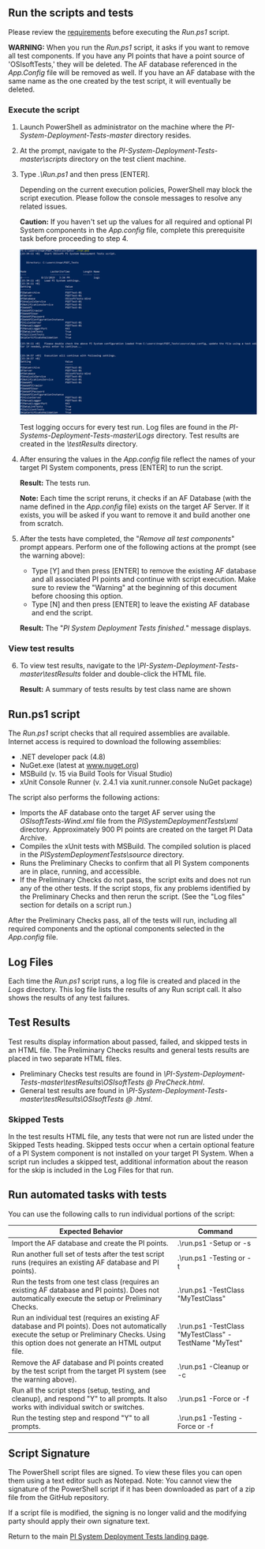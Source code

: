 ## Run the scripts and tests

Please review the [requirements](../Requirements.md) before executing the *Run.ps1* script.

**WARNING:** When you run the *Run.ps1* script, it asks if you want to remove all test components. If you have any PI points that have a point source of 'OSIsoftTests,' they will be deleted. The AF database referenced in the *App.Config* file will be removed as well. If you have an AF database with the same name as the one created by the test script, it will eventually be deleted.

### Execute the script

1. Launch PowerShell as administrator on the machine where the _PI-System-Deployment-Tests-master_ directory resides.

2. At the prompt, navigate to the *PI-System-Deployment-Tests-master\scripts* directory on the test client machine.

3. Type _.\Run.ps1_ and then press [ENTER].

    Depending on the current execution policies, PowerShell may block the script execution. Please follow the console messages to resolve any related issues.

	**Caution:** If you haven't set up the values for all required and optional PI System components in the *App.config* file, complete this prerequisite task before proceeding to step 4.
    
    ![](../images/Screen_runps1.png)

    Test logging occurs for every test run.  Log files are found in the *PI-Systems-Deployment-Tests-master\Logs* directory. Test results are created in the *\testResults* directory.

4. After ensuring the values in the *App.config* file reflect the names of your target PI System components, press [ENTER] to run the script.

    **Result:** The tests run.

    **Note:** Each time the script reruns, it checks if an AF Database (with the name defined in the *App.config* file) exists on the target AF Server. If it exists, you will be asked if you want to remove it and build another one from scratch.

5. After the tests have completed, the "*Remove all test components*" prompt appears. Perform one of the following actions at the prompt (see the warning above):

    * Type [Y] and then press [ENTER] to remove the existing AF database and all associated PI points and continue with script execution. Make sure to review the "Warning" at the beginning of this document before choosing this option.
    * Type [N] and then press [ENTER] to leave the existing AF database and end the script.

    **Result:** The "*PI System Deployment Tests finished.*" message displays.

### View test results

6. To view test results, navigate to the _\PI-System-Deployment-Tests-master\testResults_ folder and double-click the HTML file.

    **Result:** A summary of tests results by test class name are shown
    
    

## Run.ps1 script

The *Run.ps1* script checks that all required assemblies are available. Internet access is required to download the following assemblies:

- .NET developer pack (4.8)
- NuGet.exe (latest at www.nuget.org)
- MSBuild (v. 15 via Build Tools for Visual Studio)
- xUnit Console Runner (v. 2.4.1 via xunit.runner.console NuGet package)

The script also performs the following actions:

- Imports the AF database onto the target AF server using the *OSIsoftTests-Wind.xml* file from the *PISystemDeploymentTests\xml* directory.  Approximately 900 PI points are created on the target PI Data Archive.
- Compiles the xUnit tests with MSBuild. The compiled solution is placed in the *PISystemDeploymentTests\source* directory.
- Runs the Preliminary Checks to confirm that all PI System components are in place, running, and accessible.
- If the Preliminary Checks do not pass, the script exits and does not run any of the other tests.  If the script stops, fix any problems identified by the Preliminary Checks and then rerun the script. (See the "Log files" section for details on a script run.)

After the Preliminary Checks pass, all of the tests will run, including all required components and the optional components selected in the *App.config* file.



## Log Files

Each time the *Run.ps1* script runs, a log file is created and placed in the *Logs* directory. This log file lists the results of any Run script call.  It also shows the results of any test failures.



## Test Results

Test results display information about passed, failed, and skipped tests in an HTML file.  The Preliminary Checks results and general tests results are placed in two separate HTML files.

* Preliminary Checks test results are found in *\PI-System-Deployment-Tests-master\testResults\OSIsoftTests <date>@<time> PreCheck.html*.
* General test results are found in *\PI-System-Deployment-Tests-master\\testResults\OSIsoftTests <date>@<time> .html*.

### Skipped Tests

In the test results HTML file, any tests that were not run are listed under the Skipped Tests heading.  Skipped tests occur when a certain optional feature of a PI System component is not installed on your target PI System.  When a script run includes a skipped test, additional information about the reason for the skip is included in the Log Files for that run.



## Run automated tasks with tests

You can use the following calls to run individual portions of the script:

| Expected Behavior                                            | Command                                               |
| ------------------------------------------------------------ | ----------------------------------------------------- |
| Import the AF database and create the PI points.             | .\run.ps1 -Setup or -s                                |
| Run another full set of tests after the test script runs (requires an existing AF database and PI points). | .\run.ps1 -Testing or -t                              |
| Run the tests from one test class (requires an existing AF database and PI points). Does not automatically execute the setup or Preliminary Checks. | .\run.ps1 -TestClass "MyTestClass"                    |
| Run an individual test (requires an existing AF database and PI points). Does not automatically execute the setup or Preliminary Checks. Using this option does not generate an HTML output file. | .\run.ps1 -TestClass "MyTestClass" -TestName "MyTest" |
| Remove the AF database and PI points created by the test script from the target PI system (see the warning above). | .\run.ps1 -Cleanup or -c                              |
| Run all the script steps (setup, testing, and cleanup), and respond "Y" to all prompts.  It also works with individual switch or switches. | .\run.ps1 -Force or -f                                |
| Run the testing step and respond "Y" to all prompts.         | .\run.ps1 -Testing -Force or -f                       |



##  Script Signature

The PowerShell script files are signed. To view these files you can open them using a text editor such as Notepad. Note: You cannot view the signature of the PowerShell script if it has been downloaded as part of a zip file from the GitHub repository.

If a script file is modified, the signing is no longer valid and the modifying party should apply their own signature text.



Return to the main [PI System Deployment Tests landing page](../../../).

